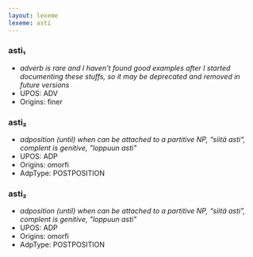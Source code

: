 ```yaml
---
layout: lexeme
lexeme: asti
---
```


###  asti₁

* _adverb is rare and I haven't found good examples after I started documenting these stuffs, so it may be deprecated and removed in future versions_
* UPOS:  ADV
* Origins: finer 


###  asti₂

* _adposition (until) when can be attached to a partitive NP, “siitä asti“, complent is genitive, "loppuun asti"_
* UPOS:  ADP
* Origins: omorfi 
* AdpType:  POSTPOSITION


###  asti₂

* _adposition (until) when can be attached to a partitive NP, “siitä asti”, complent is genitive, "loppuun asti"_
* UPOS:  ADP
* Origins: omorfi 
* AdpType:  POSTPOSITION

